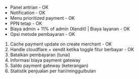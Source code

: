 - Panel antrian - OK
- Notification - OK
- Menu prioritized payment - OK
- PPN tetap - OK
- Biaya admin + 11% of admin (Xendit) | Biaya layanan - OK
- Opsi metode pembayaran - OK

1. Cache payment update on create merchant - OK
2. Handle cloudflare + xendit ketika toggle fitur berbayar - OK
3. Batalkan pembayaran (tunai)
4. Informasi biaya payment gateway
5. Saldo payment gateway (keterangan)
6. Statistik penjualan per hari/minggu/bulan
